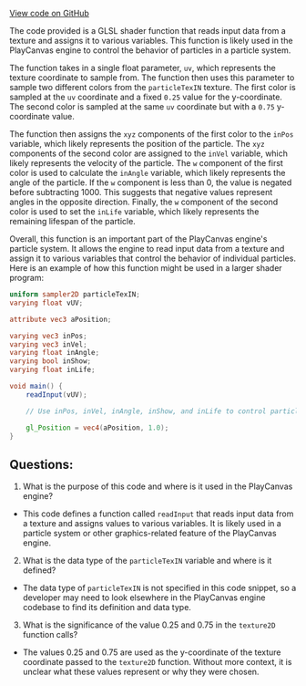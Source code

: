 [View code on GitHub](https://github.com/playcanvas/engine/src/scene/shader-lib/chunks/particle/frag/particleInputFloat.js)

The code provided is a GLSL shader function that reads input data from a texture and assigns it to various variables. This function is likely used in the PlayCanvas engine to control the behavior of particles in a particle system.

The function takes in a single float parameter, `uv`, which represents the texture coordinate to sample from. The function then uses this parameter to sample two different colors from the `particleTexIN` texture. The first color is sampled at the `uv` coordinate and a fixed `0.25` value for the y-coordinate. The second color is sampled at the same `uv` coordinate but with a `0.75` y-coordinate value.

The function then assigns the `xyz` components of the first color to the `inPos` variable, which likely represents the position of the particle. The `xyz` components of the second color are assigned to the `inVel` variable, which likely represents the velocity of the particle. The `w` component of the first color is used to calculate the `inAngle` variable, which likely represents the angle of the particle. If the `w` component is less than 0, the value is negated before subtracting 1000. This suggests that negative values represent angles in the opposite direction. Finally, the `w` component of the second color is used to set the `inLife` variable, which likely represents the remaining lifespan of the particle.

Overall, this function is an important part of the PlayCanvas engine's particle system. It allows the engine to read input data from a texture and assign it to various variables that control the behavior of individual particles. Here is an example of how this function might be used in a larger shader program:

```glsl
uniform sampler2D particleTexIN;
varying float vUV;

attribute vec3 aPosition;

varying vec3 inPos;
varying vec3 inVel;
varying float inAngle;
varying bool inShow;
varying float inLife;

void main() {
    readInput(vUV);

    // Use inPos, inVel, inAngle, inShow, and inLife to control particle behavior

    gl_Position = vec4(aPosition, 1.0);
}
```
## Questions: 
 1. What is the purpose of this code and where is it used in the PlayCanvas engine?
- This code defines a function called `readInput` that reads input data from a texture and assigns values to various variables. It is likely used in a particle system or other graphics-related feature of the PlayCanvas engine.

2. What is the data type of the `particleTexIN` variable and where is it defined?
- The data type of `particleTexIN` is not specified in this code snippet, so a developer may need to look elsewhere in the PlayCanvas engine codebase to find its definition and data type.

3. What is the significance of the value 0.25 and 0.75 in the `texture2D` function calls?
- The values 0.25 and 0.75 are used as the y-coordinate of the texture coordinate passed to the `texture2D` function. Without more context, it is unclear what these values represent or why they were chosen.